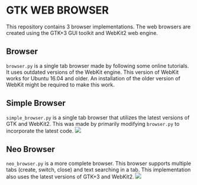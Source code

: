 # GTK WEB BROWSER

This repository contains 3 browser implementations.
The web browsers are created using the GTK+3 GUI toolkit and WebKit2 web engine.

## Browser
```browser.py``` is a single tab browser made by following some online tutorials.
It uses outdated versions of the WebKit engine. This version of WebKit works for Ubuntu 16.04 and older.
An installation of the older version of WebKit might be required to make this work.

## Simple Browser
```simple_browser.py``` is a single tab browser that utilizes the latest versions of GTK and WebKit2.
This was made by primarily modifying ```browser.py``` to incorporate the latest code.
<img src="images/simple_browser.png">

## Neo Browser
```neo_browser.py``` is a more complete browser.
This browser supports multiple tabs (create, switch, close) and text searching in a tab.
This implementation also uses the latest versions of GTK+3 and WebKit2.
<img src="images/neo_browser.png">